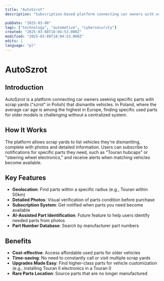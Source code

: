 ```yaml
---
title: "AutoSzrot"
description: "Subscription-based platform connecting car owners with scrap yards for finding specific used parts with geolocation and photo verification"

pubDate: "2025-03-08"
tags: ["technology", "automotive", "cybersecurity"]
created: "2025-03-08T18:04:53.000Z"
modified: "2025-03-08T18:04:53.000Z"
edits: 1
language: "pl"
---
```


# AutoSzrot

## Introduction
AutoSzrot is a platform connecting car owners seeking specific parts with scrap yards ("szrot" in Polish) that dismantle vehicles. In Poland, where the average car age is among the highest in Europe, finding specific used parts for older models is challenging without a centralized system.

## How It Works
The platform allows scrap yards to list vehicles they're dismantling, complete with photos and detailed information. Users can subscribe to notifications for specific parts they need, such as "Touran hubcaps" or "steering wheel electronics," and receive alerts when matching vehicles become available.

## Key Features
- **Geolocation**: Find parts within a specific radius (e.g., Touran within 50km)
- **Detailed Photos**: Visual verification of parts condition before purchase
- **Subscription System**: Get notified when parts you need become available
- **AI-Assisted Part Identification**: Future feature to help users identify needed parts from photos
- **Part Number Database**: Search by manufacturer part numbers

## Benefits
- **Cost-effective**: Access affordable used parts for older vehicles
- **Time-saving**: No need to constantly call or visit multiple scrap yards
- **Upgrades Made Easy**: Find higher-class parts for vehicle customization (e.g., installing Touran II electronics in a Touran I)
- **Rare Parts Location**: Source parts that are no longer manufactured

